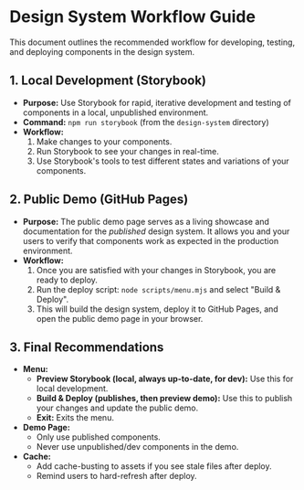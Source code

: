 # Design System Workflow Guide

This document outlines the recommended workflow for developing, testing, and deploying components in the design system.

## 1. Local Development (Storybook)

-   **Purpose:** Use Storybook for rapid, iterative development and testing of components in a local, unpublished environment.
-   **Command:** `npm run storybook` (from the `design-system` directory)
-   **Workflow:**
    1.  Make changes to your components.
    2.  Run Storybook to see your changes in real-time.
    3.  Use Storybook's tools to test different states and variations of your components.

## 2. Public Demo (GitHub Pages)

-   **Purpose:** The public demo page serves as a living showcase and documentation for the *published* design system. It allows you and your users to verify that components work as expected in the production environment.
-   **Workflow:**
    1.  Once you are satisfied with your changes in Storybook, you are ready to deploy.
    2.  Run the deploy script: `node scripts/menu.mjs` and select "Build & Deploy".
    3.  This will build the design system, deploy it to GitHub Pages, and open the public demo page in your browser.

## 3. Final Recommendations

-   **Menu:**
    -   **Preview Storybook (local, always up-to-date, for dev):** Use this for local development.
    -   **Build & Deploy (publishes, then preview demo):** Use this to publish your changes and update the public demo.
    -   **Exit:** Exits the menu.
-   **Demo Page:**
    -   Only use published components.
    -   Never use unpublished/dev components in the demo.
-   **Cache:**
    -   Add cache-busting to assets if you see stale files after deploy.
    -   Remind users to hard-refresh after deploy.